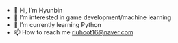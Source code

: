 - 👋 Hi, I’m Hyunbin
- 👀 I’m interested in game development/machine learning
- 🌱 I’m currently learning Python
- 📫 How to reach me riuhoot16@naver.com

<!---
harrybutter/harrybutter is a ✨ special ✨ repository because its `README.md` (this file) appears on your GitHub profile.
You can click the Preview link to take a look at your changes.
--->
